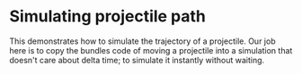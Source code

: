 # Simulating projectile path

This demonstrates how to simulate the trajectory of a projectile. Our job here is to copy the bundles code of moving a projectile into a simulation that doesn't care about delta time; to simulate it instantly without waiting. 
